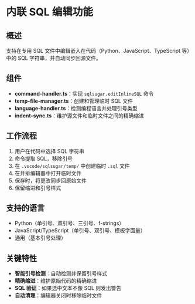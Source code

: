 # 内联 SQL 编辑功能

## 概述

支持在专用 SQL 文件中编辑嵌入在代码（Python、JavaScript、TypeScript 等）中的 SQL 字符串，并自动同步回源文件。

## 组件

- **command-handler.ts**：实现 `sqlsugar.editInlineSQL` 命令
- **temp-file-manager.ts**：创建和管理临时 SQL 文件
- **language-handler.ts**：检测编程语言并处理引号类型
- **indent-sync.ts**：维护源文件和临时文件之间的精确缩进

## 工作流程

1. 用户在代码中选择 SQL 字符串
2. 命令提取 SQL，移除引号
3. 在 `.vscode/sqlsugar/temp/` 中创建临时 `.sql` 文件
4. 在并排编辑器中打开临时文件
5. 保存时，将更改同步回原始文件
6. 保留缩进和引号样式

## 支持的语言

- Python（单引号、双引号、三引号、f-strings）
- JavaScript/TypeScript（单引号、双引号、模板字面量）
- 通用（基本引号处理）

## 关键特性

- **智能引号检测**：自动检测并保留引号样式
- **精确缩进**：维护原始代码的精确缩进
- **SQL 验证**：如果选中文本不像 SQL 则发出警告
- **自动清理**：编辑器关闭时移除临时文件


